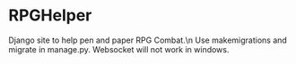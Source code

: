 # RPGHelper
Django site to help pen and paper RPG Combat.\n
Use makemigrations and migrate in manage.py.
Websocket will not work in windows.
